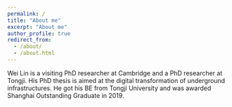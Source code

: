 ```yaml
---
permalink: /
title: "About me"
excerpt: "About me"
author_profile: true
redirect_from: 
  - /about/
  - /about.html
---
```


Wei Lin is a visiting PhD researcher at Cambridge and a PhD researcher at Tongji. His PhD thesis is aimed at the digital transformation of underground infrastructures. He got his BE from Tongji University and was awarded Shanghai Outstanding Graduate in 2019.
